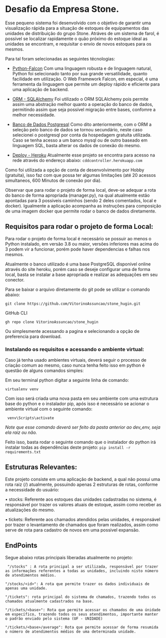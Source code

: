 # Desafio da Empresa Stone.

Esse pequeno sistema foi desenvolvido com o objetivo de garantir uma visualização rápida para a situação de estoques de equipamentos das unidades de distribuição do grupo Stone. Atráves de um sistema de farol, é possível se localizar rapidamente o quão próximo do estoque ideal as unidades se encontram, e requisitar o envio de novos estoques para os mesmos.

Para tal foram selecionadas as seguintes técnologias:

* [Python-Falcon](https://falcon.readthedocs.io/en/stable/) Com uma linguagem robusta e de linguagem natural, Python foi selecionado tanto por sua grande versatilidade, quanto facilidade em utilização. O Web Framework Falcon, em especial, é uma ferramenta da linguagem que permite um deploy rápido e eficiente para uma aplicação de backend.

* [ORM - SQLAlchemy](https://www.sqlalchemy.org) Foi utilizado o ORM SQLAlchemy pois permite assim uma abstração melhor quanto a operação do banco de dados, permitindo assim que seja possível migração entre bases, confomre a melhor necessidade.

* [Banco de Dados Postgresql](https://www.postgresql.org) Como dito anteriormente, com o ORM a seleção pelo banco de dados se tornou secundário, neste caso selecionei o postgresql por conta da hospedagem gratuíta utilizada. Caso se tenha acesso a um banco mysql ou de outro baseado em linguagem SQL, basta alterar os dados de conexão do mesmo.

* [Deploy - Heroku](heroku.com) Atualmente esse projeto se encontra para acesso na rede através do endereço abaixo:
 ```cddcontroller.herokuapp.com```

Como foi utilizada a opção de conta de desenvolvimento por Hobby (gratuita), isso faz com que possa ter algumas limitações (até 20 acessos simultaneos, 600 Minutos de conexão por dia).

Observar que para rodar o projeto de forma local, deve-se adequar a rota do banco de forma apropriada (manager.py), na qual atualmente estão apontadas para 3 possíveis caminhos (sendo 2 deles comentados, local e docker). Igualmente a aplicação acompanha as instruções para composição de uma imagem docker que permite rodar o banco de dados diretamente.

## Requisitos para rodar o projeto de forma Local:

Para rodar o projeto de forma local é necessário se possuir ao menos o Python instalado, em versão 3.8 ou maior, versões inferiores mas acima do 3 podem vir a funcionar, porém pode haver dependencias e falhas nos mesmos.

Atualmente o banco utilizado é uma base PostgreSQL disponível online através do site heroku, porém caso se deseje configurar uma de forma local, basta se instalar a base apropriada e realizar as adequações em seu conector.

Para se baixar o arquivo diretamente do git pode se utilizar o comando abaixo:

 ``` git clone https://github.com/VitorinoAssuncao/stone_hugin.git ```

GitHub CLI
 
 ``` gh repo clone VitorinoAssuncao/stone_hugin ```

Ou simplesmente acessando  a pagina e selecionando a opção de preferencia para download.

### Instalando os requisitos e acessando o ambiente virtual:

Caso já tenha usado ambientes virtuais, deverá seguir o processo de criação comum ao mesmo, caso nunca tenha feito isso em python é questão de alguns comandos simples:

Em seu terminal python digitar a seguinte linha de comando:

 ``` virtualenv venv ```

Com isso será criada uma nova pasta em seu ambiente com uma estrutura base do python e o instalador pip, após isso é necessário se acionar o ambiente virtual com o seguinte comando:

``` venv\Scripts\activate```

*Note que esse comando deverá ser feito da pasta anterior ao dev_env, seja ela raiz ou não.*

Feito isso, basta rodar o seguinte comando que o instalador do python irá instalar todas as dependências deste projeto:
 ```pip install -r requirements.txt```

## Estruturas Relevantes:

Este projeto consiste em uma aplicação de backend, a qual não possui uma rota raiz (/) atualmente, possuindo apenas 2 estruturas de rotas, conforme a necessidade do usuário:

• stocks: Referente aos estoques das unidades cadastradas no sistema, é responsável por trazer os valores atuais de estoque, assim como receber as atualizações do mesmo.

• tickets: Referente aos chamados atendidos pelas unidades, é responsável por trazer o levantamento de chamados que foram realizados, assim como serve de rota para cadastro de novos em uma possivel expansão.


## EndPoints

Segue abaixo rotas principais liberadas atualmente no projeto:

``` "/stocks" : A rota principal a ser utilizada, responsável por trazer as informações referentes a todas as unidades, incluindo nisto número de atendimentos médios.```

```"/stocks/<id>": A rota que permite trazer os dados individuais de apenas uma unidade.```

```"/tickets": rota principal do sistema de chamados, trazendo todos os chamados atualmente cadastrados na base.```

```"/tickets/<base>": Rota que permite acessar os chamados de uma únidade em específico, trazendo todos os seus atendimentos, importante manter o padrão enviado pelo sistema (UF - UNIDADE)```

```"/tickets/<base>/average": Rota que permite acessar de forma resumida o número de atendimentos médios de uma determinada unidade.```
